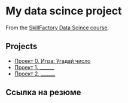 # My data scince project

From the [SkillFactory Data Scince course](https://skillfactory.ru/data-scientist).

## Projects

* [Проект 0. Игра: Угадай число](https://github.com/KostinAI/sf_data_science_kostin/project_0)
* [Проект 1. ______](___)
* [Проект 2. ______](___)


## Ссылка на резюме
